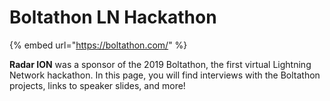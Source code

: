 # Boltathon LN Hackathon

{% embed url="https://boltathon.com/" %}

**Radar ION** was a sponsor of the 2019 Boltathon, the first virtual Lightning Network hackathon. In this page, you will find interviews with the Boltathon projects, links to speaker slides, and more!

